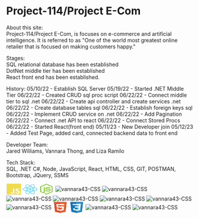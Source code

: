 # Project-114/Project E-Com

About this site: <br/>
Project-114/Project E-Com, is focuses on e-commerce and artificial intelligence. It is referred to as "One of the world most greatest online retailer that is focused on making customers happy."<br/>

Stages: <br/>
SQL relational database has been established<br/>
DotNet middle tier has been established<br/>
React front end has been established.<br/>

History:
05/10/22 - Establish SQL Server
05/19/22 - Started .NET Middle Tier
06/22/22 - Created CRUD sql proc script 
06/22/22 - Connect middle tier to sql .net 
06/22/22 - Create api controller and create services .net 
06/22/22 - Create database tables sql 
06/22/22 - Establish foreign keys sql 
06/22/22 - Implement CRUD service on .net 
06/22/22 - Add Pagination
06/22/22 - Connect .net API to react
06/22/22 - Connect Stored Procs
06/22/22 - Started React(front end)
05/11/23 - New Developer join
05/12/23 - Added Test Page, added card, connected backend data to front end

Developer Team: <br/>
Jared Williams, Vannara Thong, and Liza Ramilo

Tech Stack: <br/>
SQL, .NET C#, Node, JavaScript, React, HTML, CSS, GIT, POSTMAN, Bootstrap, JQuery, SSMS
<div style="display: inline_block">
  <img align="center" alt="vannara43-Js" height="30" width="40" src="https://raw.githubusercontent.com/devicons/devicon/master/icons/javascript/javascript-plain.svg">
  <img align="center" alt="vannara43-React" height="30" width="40" src="https://raw.githubusercontent.com/devicons/devicon/master/icons/react/react-original.svg">
  <img align="center" alt="vannara43-CSS" height="30" width="40" src="https://raw.githubusercontent.com/devicons/devicon/master/icons/nodejs/nodejs-original.svg">
  <img align="center" alt="vannara43-CSS" height="35" width="40" src="https://cdn.jsdelivr.net/gh/devicons/devicon/icons/csharp/csharp-original.svg" />
  <img align="center" alt="vannara43-CSS" height="35" width="40" src="https://cdn.jsdelivr.net/gh/devicons/devicon/icons/dotnetcore/dotnetcore-original.svg" />
  <img align="center" alt="vannara43-CSS" height="35" width="40" src="https://cdn.jsdelivr.net/gh/devicons/devicon/icons/mysql/mysql-original-wordmark.svg" />
  <img align="center" alt="vannara43-CSS" height="36" width="40" src="https://cdn.jsdelivr.net/gh/devicons/devicon/icons/bootstrap/bootstrap-original.svg" />
  <img align="center" alt="vannara43-CSS" height="35" width="40" src="https://cdn.jsdelivr.net/gh/devicons/devicon/icons/git/git-plain-wordmark.svg" />
  <img align="center" alt="vannara43-CSS" height="35" width="40" src="https://cdn.jsdelivr.net/gh/devicons/devicon/icons/bash/bash-original.svg" />
  <img align="center" alt="vannara43-CSS" height="35" width="40" src="https://cdn.jsdelivr.net/gh/devicons/devicon/icons/jquery/jquery-plain-wordmark.svg" />
  <img align="center" alt="vannara43-HTML" height="30" width="40" src="https://raw.githubusercontent.com/devicons/devicon/master/icons/html5/html5-original.svg">
  <img align="center" alt="vannara43-CSS" height="30" width="40" src="https://raw.githubusercontent.com/devicons/devicon/master/icons/css3/css3-original.svg">
  <img align="center" alt="vannara43-CSS" height="30" width="40" src="https://cdn.jsdelivr.net/gh/devicons/devicon/icons/npm/npm-original-wordmark.svg" />
  <img align="center" alt="vannara43-CSS" height="30" width="40" src="https://cdn.jsdelivr.net/gh/devicons/devicon/icons/vscode/vscode-original.svg" />
</div>
